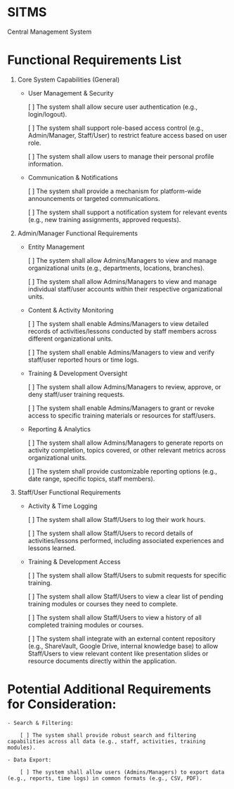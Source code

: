 # SITMS
Central Management System 

# Functional Requirements List

 1. Core System Capabilities (General)

    - User Management & Security

        [ ] The system shall allow secure user authentication (e.g., login/logout).

        [ ] The system shall support role-based access control (e.g., Admin/Manager, Staff/User) to restrict feature access based on user role.

        [ ] The system shall allow users to manage their personal profile information.

    - Communication & Notifications

        [ ] The system shall provide a mechanism for platform-wide announcements or targeted communications.

        [ ] The system shall support a notification system for relevant events (e.g., new training assignments, approved requests).

 2. Admin/Manager Functional Requirements

    - Entity Management

        [ ] The system shall allow Admins/Managers to view and manage organizational units (e.g., departments, locations, branches).

        [ ] The system shall allow Admins/Managers to view and manage individual staff/user accounts within their respective organizational units.

    - Content & Activity Monitoring

        [ ] The system shall enable Admins/Managers to view detailed records of activities/lessons conducted by staff members across different organizational units.

        [ ] The system shall enable Admins/Managers to view and verify staff/user reported hours or time logs.

    - Training & Development Oversight

        [ ] The system shall allow Admins/Managers to review, approve, or deny staff/user training requests.

        [ ] The system shall enable Admins/Managers to grant or revoke access to specific training materials or resources for staff/users.

    - Reporting & Analytics

        [ ] The system shall allow Admins/Managers to generate reports on activity completion, topics covered, or other relevant metrics across organizational units.

        [ ] The system shall provide customizable reporting options (e.g., date range, specific topics, staff members).

3. Staff/User Functional Requirements

    - Activity & Time Logging

        [ ] The system shall allow Staff/Users to log their work hours.

        [ ] The system shall allow Staff/Users to record details of activities/lessons performed, including associated experiences and lessons learned.

    - Training & Development Access

        [ ] The system shall allow Staff/Users to submit requests for specific training.

        [ ] The system shall allow Staff/Users to view a clear list of pending training modules or courses they need to complete.

        [ ] The system shall allow Staff/Users to view a history of all completed training modules or courses.

        [ ] The system shall integrate with an external content repository (e.g., ShareVault, Google Drive, internal knowledge base) to allow Staff/Users to view relevant content like presentation slides or resource documents directly within the application.

# Potential Additional Requirements for Consideration:

    - Search & Filtering:

        [ ] The system shall provide robust search and filtering capabilities across all data (e.g., staff, activities, training modules).

    - Data Export:

        [ ] The system shall allow users (Admins/Managers) to export data (e.g., reports, time logs) in common formats (e.g., CSV, PDF).
